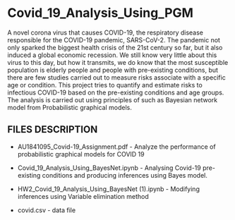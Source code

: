 # Covid_19_Analysis_Using_PGM

A novel corona virus that causes COVID-19, the respiratory disease responsible for the COVID-19 pandemic, SARS-CoV-2. 
The pandemic not only sparked the biggest health crisis of the 21st century so far, but it also induced a global economic recession. 
We still know very little about this virus to this day, but how it transmits, 
we do know that the most susceptible population is elderly people and people with pre-existing conditions, 
but there are few studies carried out to measure risks associate with a specific age or condition. This project tries to quantify and estimate risks to infectious COVID-19 based on the pre-existing conditions and age groups. 
The analysis is carried out using principles of such as Bayesian network model from Probabilistic graphical models.

## FILES DESCRIPTION

* AU1841095_Covid-19_Assignment.pdf -  Analyze the performance of probabilistic graphical models for COVID 19

* Covid_19_Analysis_Using_BayesNet.ipynb -  Analysing Covid-19 pre-existing conditions and producing inferences using Bayes model.

* HW2_Covid_19_Analysis_Using_BayesNet (1).ipynb - Modifying inferences using Variable elimination method 

* covid.csv - data file
